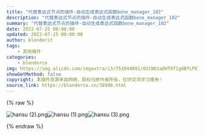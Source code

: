 ```yaml
---
title: "代替表达式节点的插件-自动生成表达式函数bone_manager_102"
description: "代替表达式节点的插件-自动生成表达式函数bone_manager_102"
summary: "代替表达式节点的插件-自动生成表达式函数bone_manager_102"
date: 2022-07-25 00:00:00
updated: 2022-07-25 00:00:00
author: blenderit
tags: 
    - 其他插件
categories:
    - blenderco
img: https://img.alicdn.com/imgextra/i3/751044092/O1CN01aOHT9f1g6BTLPElkc_!!751044092.png
showGetMethod: false
copyright: 本插件资源来自网络，版权归原作者所有，仅供交流学习使用！
source_link: https://blenderco.cn/38998.html
---
```


{% raw %}
<p><img src="https://img.alicdn.com/imgextra/i3/751044092/O1CN01aOHT9f1g6BTLPElkc_!!751044092.png" alt="hansu (2).png"><img src="https://img.alicdn.com/imgextra/i4/751044092/O1CN01IAvkPP1g6BTLPEV8j_!!751044092.png" alt="hansu (1).png"><img src="https://img.alicdn.com/imgextra/i3/751044092/O1CN01BqkN2X1g6BTNAMmeJ_!!751044092.png" alt="hansu (3).png"></p>
<div style="display: none">blenderco</div>
{% endraw %}
